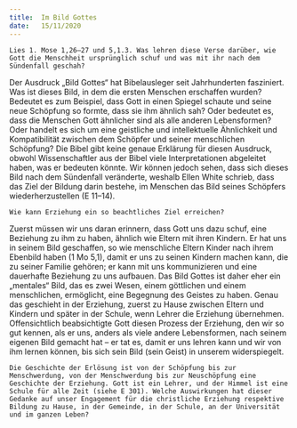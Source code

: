 ```yaml
---
title:  Im Bild Gottes
date:   15/11/2020
---
```


`Lies 1. Mose 1,26–27 und 5,1.3. Was lehren diese Verse darüber, wie Gott die Menschheit ursprünglich schuf und was mit ihr nach dem Sündenfall geschah?`

Der Ausdruck „Bild Gottes“ hat Bibelausleger seit Jahrhunderten fasziniert. Was ist dieses Bild, in dem die ersten Menschen erschaffen wurden? Bedeutet es zum Beispiel, dass Gott in einen Spiegel schaute und seine neue Schöpfung so formte, dass sie ihm ähnlich sah? Oder bedeutet es, dass die Menschen Gott ähnlicher sind als alle anderen Lebensformen? Oder handelt es sich um eine geistliche und intellektuelle Ähnlichkeit und Kompatibilität zwischen dem Schöpfer und seiner menschlichen Schöpfung? Die Bibel gibt keine genaue Erklärung für diesen Ausdruck, obwohl Wissenschaftler aus der Bibel viele Interpretationen abgeleitet haben, was er bedeuten könnte. Wir können jedoch sehen, dass sich dieses Bild nach dem Sündenfall veränderte, weshalb Ellen White schrieb, dass das Ziel der Bildung darin bestehe, im Menschen das Bild seines Schöpfers wiederherzustellen (E 11–14).

`Wie kann Erziehung ein so beachtliches Ziel erreichen?`

Zuerst müssen wir uns daran erinnern, dass Gott uns dazu schuf, eine Beziehung zu ihm zu haben, ähnlich wie Eltern mit ihren Kindern. Er hat uns in seinem Bild geschaffen, so wie menschliche Eltern Kinder nach ihrem Ebenbild haben (1 Mo 5,1), damit er uns zu seinen Kindern machen kann, die zu seiner Familie gehören; er kann mit uns kommunizieren und eine dauerhafte Beziehung zu uns aufbauen. Das Bild Gottes ist daher eher ein „mentales“ Bild, das es zwei Wesen, einem göttlichen und einem menschlichen, ermöglicht, eine Begegnung des Geistes zu haben. Genau das geschieht in der Erziehung, zuerst zu Hause zwischen Eltern und Kindern und später in der Schule, wenn Lehrer die Erziehung übernehmen. Offensichtlich beabsichtigte Gott diesen Prozess der Erziehung, den wir so gut kennen, als er uns, anders als viele andere Lebensformen, nach seinem eigenen Bild gemacht hat – er tat es, damit er uns lehren kann und wir von ihm lernen können, bis sich sein Bild (sein Geist) in unserem widerspiegelt.

`Die Geschichte der Erlösung ist von der Schöpfung bis zur Menschwerdung, von der Menschwerdung bis zur Neuschöpfung eine Geschichte der Erziehung. Gott ist ein Lehrer, und der Himmel ist eine Schule für alle Zeit (siehe E 301). Welche Auswirkungen hat dieser Gedanke auf unser Engagement für die christliche Erziehung respektive Bildung zu Hause, in der Gemeinde, in der Schule, an der Universität und im ganzen Leben?`